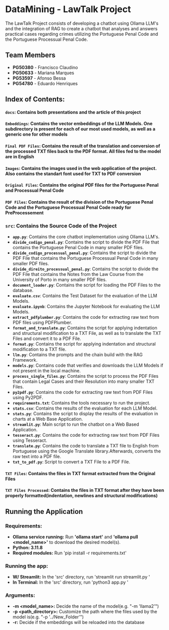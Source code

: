 # DataMining - LawTalk Project

The LawTalk Project consists of developing a chatbot using Ollama LLM's and the integration of RAG to create a chatbot that analyses and answers practical cases regarding crimes utilizing the Portuguese Penal Code and the Portuguese Processual Penal Code.

## Team Members

- **PG50380** - Francisco Claudino
- **PG50633** - Mariana Marques
- **PG53597** - Afonso Bessa
- **PG54780** - Eduardo Henriques

## Index of Contents:

#### `docs`: Contains both presentations and the article of this project

#### `Embeddings`: Contains the vector embeddings of the LLM Models. One subdirectory is present for each of our most used models, as well as a generic one for other models

#### `Final PDF Files`: Contains the result of the translation and conversion of the processed TXT files back to the PDF format. All files fed to the model are in English

#### `Images`: Contains the images used in the web application of the project. Also contains the standart font used for TXT to PDF conversion

#### `Original Files`: Contains the original PDF files for the Portuguese Penal and Processual Penal Code

#### `PDF Files`: Contains the result of the division of the Portuguese Penal Code and the Portuguese Processual Penal Code ready for PreProcessement



### `src`: Contains the Source Code of the Project

- **`app.py`**: Contains the core chatbot implementation using Ollama LLM's.
- **`divide_codigo_penal.py`**: Contains the script to divide the PDF File that contains the Portuguese Penal Code in many smaller PDF files.
- **`divide_codigo_processual_penal.py`**: Contains the script to divide the PDF File that contains the Portuguese Processual Penal Code in many smaller PDF files.
- **`divide_direito_processual_penal.py`**: Contains the script to divide the PDF File that contains the Notes from the Law Course from the University of Porto in many smaller PDF files.
- **`document_loader.py`**: Contains the script for loading the PDF Files to the database.
- **`evaluate.csv`**: Contains the Test Dataset for the evaluation of the LLM Models.
- **`evaluate.ipynb`**: Contains the Jupyter Notebook for evaluating the LLM Models.
- **`extract_pdfplumber.py`**: Contains the code for extracting raw text from PDF files using PDFPlumber.
- **`format_and_translate.py`**: Contains the script for applying indentation and structural modification to a TXT File, as well as to translate the TXT Files and convert it to a PDF File.
- **`format.py`**: Contains the script for applying indentation and structural modification to a TXT file.
- **`llm.py`**: Contains the prompts and the chain build with the RAG Framework.
- **`models.py`**: Contains code that verifies and downloads the LLM Models if not present in the local machine.
- **`process_single_files.py`**: Contains the script to process the PDF Files that contain Legal Cases and their Resolution into many smaller TXT Files.
- **`py2pdf.py`**: Contains the code for extracting raw text from PDF Files using Py2PDF.
- **`requirements.txt`**: Contains the tools necessary to run the project.
- **`stats.csv`**: Contains the results of the evaluation for each LLM Model.
- **`stats.py`**: Contains the script to display the results of the evaluation in charts at a Web Base Application.
- **`streamlit.py`**: Main script to run the chatbot on a Web Based Application.
- **`tesseract.py`**: Contains the code for extracting raw text from PDF Files using Tesseract.
- **`translate.py`**: Contains the code to translate a TXT file to English from Portuguese using the Google Translate library.Afterwards, converts the raw text into a PDF file.
- **`txt_to_pdf.py`**: Script to convert a TXT File to a PDF File.

#### `TXT Files`: Contains the files in TXT format extracted from the Original Files

#### `TXT Files Processed`: Contains the files in TXT format after they have been properly formatted(indentation, newlines and structural modifications)

## Running the Application

### Requirements:

- **Ollama service running:** Run **'ollama start'** and **'ollama pull <model_name>'** to download the desired model(s).
- **Python: 3.11.8**
- **Required modules:** Run 'pip install -r requirements.txt'

### Running the app:

- **W/ Streamlit:** In the 'src' directory, run 'streamlit run streamlit.py <args>'
- **In Terminal:** In the 'src' directory, run 'python3 app.py <args>'

### Arguments:

- **-m <model_name>:** Decide the name of the model(e.g. "-m 'llama2'")
- **-p <path_directory>:** Customize the path where the files used by the model is(e.g. "-p '../New_Folder'")
- **-r:** Decide if the embeddings will be reloaded into the database